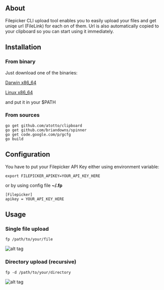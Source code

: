 ## About

Filepicker CLI upload tool enables you to easily upload your files and get uniqe url (FileLink) for each on of them. Url is also automatically copied to your clipboard so you can start using it immediately.

## Installation

### From binary

Just download one of the binaries:

[Darwin x86_64](https://github.com/Ink/fp/blob/master/bin/darwin_x86_64/fp?raw=true)

[Linux x86_64](https://github.com/Ink/fp/blob/master/bin/linux_x86_64/fp?raw=true)

and put it in your $PATH

### From sources

```
go get github.com/atotto/clipboard
go get github.com/briandowns/spinner
go get code.google.com/p/gcfg
go build
```

## Configuration

You have to put your Filepicker API Key either using environment variable:

```
export FILEPICKER_APIKEY=YOUR_API_KEY_HERE
```

or by using config file **~/.fp**

```
[Filepicker]
apikey = YOUR_API_KEY_HERE
```

## Usage

### Single file upload

```
fp /path/to/your/file
```

![alt tag](https://www.filepicker.io/api/file/sQ1ZcmLUTcuterQQpGpv/convert?w=800)

### Directory upload (recursive)

```
fp -d /path/to/your/directory
```

![alt tag](https://www.filepicker.io/api/file/xhqP3vNgTfO0yxu1MvC6/convert?w=800)